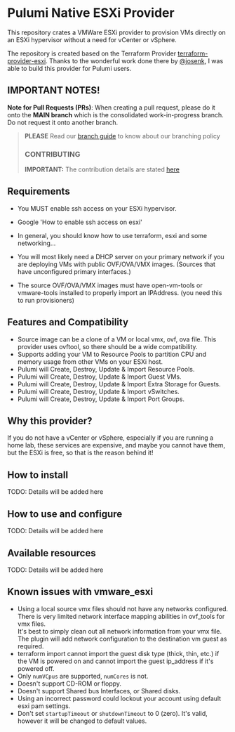 # Pulumi Native ESXi Provider

This repository crates a VMWare ESXi provider to provision VMs directly on an ESXi hypervisor without a need for vCenter or vSphere.

The repository is created based on the Terraform Provider [terraform-provider-esxi](https://github.com/josenk/terraform-provider-esxi/tree/master).
Thanks to the wonderful work done there by [@josenk](https://github.com/josenk), I was able to build this provider for Pulumi users.

## IMPORTANT NOTES!

**Note for Pull Requests (PRs)**: When creating a pull request, please do it onto the **MAIN branch** which is
the consolidated work-in-progress branch. Do not request it onto another branch.

> **PLEASE** Read our [branch guide](branch-guide.md) to know about our branching policy
>
> ### CONTRIBUTING
>
> **IMPORTANT:** The contribution details are stated [here](CONTRIBUTING.md)

## Requirements
-   You MUST enable ssh access on your ESXi hypervisor.
* Google 'How to enable ssh access on esxi'
-   In general, you should know how to use terraform, esxi and some networking...
* You will most likely need a DHCP server on your primary network if you are deploying VMs with public OVF/OVA/VMX images.  (Sources that have unconfigured primary interfaces.)
- The source OVF/OVA/VMX images must have open-vm-tools or vmware-tools installed to properly import an IPAddress.  (you need this to run provisioners)

## Features and Compatibility

* Source image can be a clone of a VM or local vmx, ovf, ova file. This provider uses ovftool, so there should be a wide compatibility.
* Supports adding your VM to Resource Pools to partition CPU and memory usage from other VMs on your ESXi host.
* Pulumi will Create, Destroy, Update & Import Resource Pools.
* Pulumi will Create, Destroy, Update & Import Guest VMs.
* Pulumi will Create, Destroy, Update & Import Extra Storage for Guests.
* Pulumi will Create, Destroy, Update & Import vSwitches.
* Pulumi will Create, Destroy, Update & Import Port Groups.

## Why this provider?

If you do not have a vCenter or vSphere, especially if you are running a home lab, these services are expensive, and maybe you cannot have them, but the ESXi is free, so that is the reason behind it!

## How to install

TODO: Details will be added here

## How to use and configure

TODO: Details will be added here

## Available resources

TODO: Details will be added here

## Known issues with vmware_esxi

* Using a local source vmx files should not have any networks configured. There is very limited network interface mapping abilities in ovf_tools for vmx files.  
  It's best to simply clean out all network information from your vmx file. The plugin will add network configuration to the destination vm guest as required.
* terraform import cannot import the guest disk type (thick, thin, etc.) if the VM is powered on and cannot import the guest ip_address if it's powered off.
* Only `numVCpus` are supported, `numCores` is not.
* Doesn't support CD-ROM or floppy.
* Doesn't support Shared bus Interfaces, or Shared disks.
* Using an incorrect password could lockout your account using default esxi pam settings.
* Don't set `startupTimeout` or `shutdownTimeout` to 0 (zero). It's valid, however it will be changed to default values.

